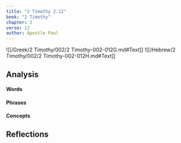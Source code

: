 ```yaml
---
title: "2 Timothy 2:12"
book: "2 Timothy"
chapter: 2
verse: 12
author: Apostle Paul
---
```

![[/Greek/2 Timothy/002/2 Timothy-002-012G.md#Text]]
![[/Hebrew/2 Timothy/002/2 Timothy-002-012H.md#Text]]

## Analysis

#### Words

#### Phrases

#### Concepts

## Reflections
